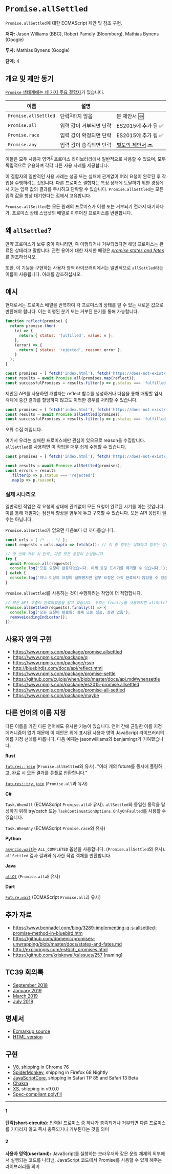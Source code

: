 # `Promise.allSettled`

`Promise.allSettled`에 대한 ECMAScript 제안 및 참조 구현.

**저자:** Jason Williams (BBC), Robert Pamely (Bloomberg), Mathias Bynens (Google)

**투사:** Mathias Bynens (Google)

**단계:** 4

## 개요 및 제안 동기

[`Promise` 생태계에는 네 가지 주요 결합자](https://v8.dev/features/promise-combinators)가 있습니다.

| 이름                 | 설명                                     |                                                                     |
| -------------------- | ----------------------------------------------- | ------------------------------------------------------------------- |
| `Promise.allSettled` | 단락<sup>[1][]</sup>하지 않음                          | 본 제안서 🆕                                                     |
| `Promise.all`        | 입력 값이 거부되면 단락  | ES2015에 추가 됨 ✅                                                   |
| `Promise.race`       | 입력 값이 확정되면 단락  | ES2015에 추가 됨 ✅                                                   |
| `Promise.any`        | 입력 값이 충족되면 단락 | [별도의 제안서](https://github.com/tc39/proposal-promise-any) 🔜 |

이들은 모두 사용자 영역<sup>[2][]</sup> 프로미스 라이브러리에서 일반적으로 사용할 수 있으며, 모두 독립적으로 유용하며 각각 다른 사용 사례를 제공합니다.

이 결합자의 일반적인 사용 사례는 성공 또는 실패에 관계없이 여러 요청이 완료된 후 작업을 수행하려는 것입니다.
다른 프로미스 결합자는 특정 상태에 도달하기 위한 경쟁에서 지는 입력 값의 결과를 무시하고 단락할 수 있습니다.
`Promise.allSettled`는 모든 입력 값을 항상 대기한다는 점에서 고유합니다.

`Promise.allSettled`는 모든 원래의 프로미스가 이행 또는 거부되기 전까지 대기하다가, 프로미스 상태 스냅샷의 배열로 이루어진 프로미스를 반환합니다.

## 왜 `allSettled`?

만약 프로미스가 보류 중이 아니라면, 즉 이행되거나 거부되었다면 해당 프로미스는 완료된 상태라고 말합니다. 관련 용어에 대한 자세한 배경은 [_promise states and fates_](https://github.com/domenic/promises-unwrapping/blob/master/docs/states-and-fates.md)를 참조하십시오.

또한, 이 기능을 구현하는 사용자 영역 라이브러리에서는 일반적으로 `allSettled`라는 이름이 사용됩니다. 아래를 참조하십시오.

## 예시

현재로서는 프로미스 배열을 반복하여 각 프로미스의 상태를 알 수 있는 새로운 값으로 반환해야 합니다. 이는 이행된 분기 또는 거부된 분기를 통해 가능합니다.

```js
function reflect(promise) {
  return promise.then(
    (v) => {
      return { status: 'fulfilled', value: v };
    },
    (error) => {
      return { status: 'rejected', reason: error };
    }
  );
}

const promises = [ fetch('index.html'), fetch('https://does-not-exist/') ];
const results = await Promise.all(promises.map(reflect));
const successfulPromises = results.filter(p => p.status === 'fulfilled');
```

제안된 API를 사용하면 개발자는 reflect 함수를 생성하거나 다음을 통해 매핑할 임시 객체에 중간 결과를 할당하지 않고도 이러한 경우를 처리할 수 있습니다.

```js
const promises = [ fetch('index.html'), fetch('https://does-not-exist/') ];
const results = await Promise.allSettled(promises);
const successfulPromises = results.filter(p => p.status === 'fulfilled');
```

오류 수집 예입니다.

여기서 우리는 실패한 프로미스에만 관심이 있으므로 reason을 수집합니다. `allSettled`를 사용하면 이 작업을 매우 쉽게 수행할 수 있습니다.

```js
const promises = [ fetch('index.html'), fetch('https://does-not-exist/') ];

const results = await Promise.allSettled(promises);
const errors = results
  .filter(p => p.status === 'rejected')
  .map(p => p.reason);
```

### 실제 시나리오

일반적인 작업은 각 요청의 상태에 관계없이 모든 요청이 완료된 시기를 아는 것입니다. 이를 통해 개발자는 점진적 향상을 염두에 두고 구축할 수 있습니다. 모든 API 응답이 필수는 아닙니다.

`Promise.allSettled`가 없으면 다음보다 더 까다롭습니다.

```js
const urls = [ /* ... */ ];
const requests = urls.map(x => fetch(x)); // 이 중 일부는 실패하고 일부는 성공할 것이라고 상상해 보십시오.

// 첫 번째 거부 시 단락, 다른 모든 응답이 손실됩니다.
try {
  await Promise.all(requests);
  console.log('모든 요청이 완료되었습니다. 이제 로딩 표시기를 제거할 수 있습니다.');
} catch {
  console.log('하나 이상의 요청이 실패했지만 일부 요청은 아직 완료되지 않았을 수 있습니다! 이런.');
}
```

`Promise.allSettled`를 사용하는 것이 수행하려는 작업에 더 적합합니다.

```js
// 모든 API 호출이 완료되었음을 알고 있습니다. 우리는 finally를 사용하지만 allSettled는 절대 거부하지 않습니다.
Promise.allSettled(requests).finally(() => {
  console.log('모든 요청이 완료됨: 실패 또는 성공, 상관 없음');
  removeLoadingIndicator();
});
```

## 사용자 영역 구현

* https://www.npmjs.com/package/promise.allsettled
* https://www.npmjs.com/package/q
* https://www.npmjs.com/package/rsvp
* http://bluebirdjs.com/docs/api/reflect.html
* https://www.npmjs.com/package/promise-settle
* https://github.com/cujojs/when/blob/master/docs/api.md#whensettle
* https://www.npmjs.com/package/es2015-promise.allsettled
* https://www.npmjs.com/package/promise-all-settled
* https://www.npmjs.com/package/maybe

## 다른 언어의 이름 지정

다른 이름을 가진 다른 언어에도 유사한 기능이 있습니다. 언어 간에 균일한 이름 지정 메커니즘이 없기 때문에 이 제안은 위에 표시된 사용자 영역 JavaScript 라이브러리의 이름 지정 선례를 따릅니다. 다음 예제는 jasonwilliams와 benjamingr가 기여했습니다.

**Rust**

[`futures::join`](https://rust-lang-nursery.github.io/futures-api-docs/0.3.0-alpha.5/futures/macro.join.html) (`Promise.allSettled`와 유사). "여러 개의 future를 동시에 폴링하고, 완료 시 모든 결과를 튜플로 반환합니다."

[`futures::try_join`](https://rust-lang-nursery.github.io/futures-api-docs/0.3.0-alpha.5/futures/macro.try_join.html) (`Promise.all`과 유사)

**C#**

`Task.WhenAll` (ECMAScript `Promise.all`과 유사). `allSettled`와 동일한 동작을 달성하기 위해 try/catch 또는 `TaskContinuationOptions.OnlyOnFaulted`를 사용할 수 있습니다.

`Task.WhenAny` (ECMAScript `Promise.race`와 유사)

**Python**

[`asyncio.wait`](https://docs.python.org/3/library/asyncio-task.html#asyncio.wait)는 `ALL_COMPLETED` 옵션을 사용합니다. (`Promise.allSettled`와 유사). `allSettled` 검사 결과와 유사한 작업 객체를 반환합니다.

**Java**

[`allOf`](https://docs.oracle.com/javase/8/docs/api/java/util/concurrent/CompletableFuture.html#allOf-java.util.concurrent.CompletableFuture...-) (`Promise.all`과 유사)

**Dart**

[`Future.wait`](https://api.dartlang.org/stable/2.0.0/dart-async/Future/wait.html) (ECMAScript `Promise.all`과 유사)

## 추가 자료

* https://www.bennadel.com/blog/3289-implementing-q-s-allsettled-promise-method-in-bluebird.htm
* https://github.com/domenic/promises-unwrapping/blob/master/docs/states-and-fates.md
* http://exploringjs.com/es6/ch_promises.html
* https://github.com/kriskowal/q/issues/257 [naming]

## TC39 회의록

- [September 2018](https://github.com/tc39/notes/blob/master/meetings/2018-09/sept-27.md#promiseallsettled-for-stage-1)
- [January 2019](https://github.com/tc39/notes/blob/master/meetings/2019-01/jan-30.md#promiseallsettled)
- [March 2019](https://github.com/tc39/notes/blob/master/meetings/2019-03/mar-26.md#promiseallsettled-for-stage-3)
- [July 2019](https://github.com/tc39/notes/blob/master/meetings/2019-07/july-24.md#promiseallsettled)

## 명세서

* [Ecmarkup source](https://github.com/tc39/proposal-promise-allSettled/blob/master/spec.html)
* [HTML version](https://tc39.es/proposal-promise-allSettled/)

## 구현

* [V8](https://bugs.chromium.org/p/v8/issues/detail?id=9060), shipping in Chrome 76
* [SpiderMonkey](https://bugzilla.mozilla.org/show_bug.cgi?id=1539694), shipping in Firefox 68 Nightly
* [JavaScriptCore](https://bugs.webkit.org/show_bug.cgi?id=197600), shipping in Safari TP 85 and Safari 13 Beta
* [Chakra](https://github.com/microsoft/ChakraCore/pull/6138)
* [XS](https://github.com/Moddable-OpenSource/moddable/issues/211), shipping in v9.0.0
* [Spec-compliant polyfill](https://www.npmjs.com/package/promise.allsettled)

---
[1]: #1
[2]: #2

#### 1 

**단락(short-circuits):** 입력된 프로미스 중 하나가 충족되거나 거부되면 다른 프로미스를 기다리지 않고 즉시 충족되거나 거부된다는 것을 의미

#### 2

**사용자 영역(userland):** JavaScript를 실행하는 브라우저와 같은 운영 체제의 외부에서 실행되는 코드를 나타냄. JavaScript 코드에서 Promise를 사용할 수 있게 해주는 라이브러리를 의미